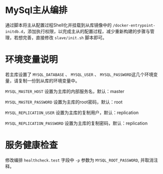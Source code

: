 # MySql主从编排

通过脚本将主从配置过程Shell化并挂载到从库镜像中的 `/docker-entrypoint-initdb.d`，添加执行权限，以完成主从的配置过程，减少重新构建的步骤与管理，若想完善，直接修改 `slave/init.sh` 脚本即可。

# 环境变量说明

若主库设置了 `MYSQL_DATABASE` 、 `MYSQL_USER` 、 `MYSQL_PASSWORD`这几个环境变量，请复制一份到从库的环境变量中。

`MYSQL_MASTER_HOST` 设置为主库的内部服务名，默认：master

`MYSQL_MASTER_PASSWORD` 设置为主库的root密码，默认：root

`MYSQL_REPLICATION_USER` 设置为主库的复制用户，默认：replication

`MYSQL_REPLICATION_PASSWORD` 设置为主库的复制密码，默认：replication

# 服务健康检查

修改编排 `healthcheck.test` 字段中 `-p` 参数为 `MYSQL_ROOT_PASSWORD`, 并取消注释。